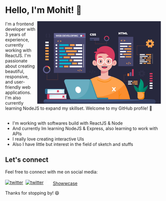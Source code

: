 # Hello, I'm Mohit! 👋

<img src="./images/profile.jpg" alt="mohitdevelops" width="400" align="right" />
I'm a frontend developer with 3 years of experience, currently working with ReactJS. I'm passionate about creating beautiful, responsive, and user-friendly web applications. I'm also currently learning NodeJS to expand my skillset. Welcome to my GitHub profile! 🚀
<br /><br />

- I'm working with softwares build with ReactJS & Node
- And currently Im learning NodeJS & Express, also learning to work with APIs
- I really love creating interactive UIs
- Also I have little but interest in the field of sketch and stuffs

## Let's connect

Feel free to connect with me on social media:

<span style="display: flex; align-items:center; gap: 8px;">
<a href="https://twitter.com/mohitdevelops" target="_blank"><img src="https://img.shields.io/badge/-Twitter-blue?style=for-the-badge&logo=Twitter&logoColor=white&link=your-twitter-url" alt="twitter" /></a>
<a href="https://www.instagram.com/sketch_stuffs/" target="_blank"><img src="https://img.shields.io/badge/-Instagram-red?style=for-the-badge&logo=Instagram&logoColor=white&link=your-instagram-url" alt="twitter" /></a>
<a href="https://www.showwcase.com/mohitdevelops" target="_blank"><img src="./images/showwcase.png" height="20" alt="showwcase" />Showwcase</a>
</span>

Thanks for stopping by! 😄
